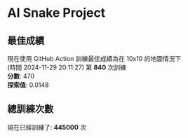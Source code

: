 
# AI Snake Project

## **最佳成績**































現在使用 GitHub Action 訓練最佳成績為在 10x10 的地圖情況下  
(時間 2024-11-29 20:11:27) 第 **840** 次訓練  
**分數**: 470  
**探索值**: 0.0148































































## 總訓練次數
現在已經訓練了: **445000** 次
